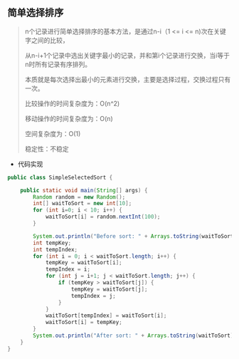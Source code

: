 ## 简单选择排序

> n个记录进行简单选择排序的基本方法，是通过n-i（1 <= i <= n)次在关键字之间的比较，
>
> 从n-i+1个记录中选出关键字最小的记录，并和第i个记录进行交换，当i等于n时所有记录有序排列。
>
> 本质就是每次选择出最小的元素进行交换，主要是选择过程，交换过程只有一次。
>
> 比较操作的时间复杂度为：O(n^2)
>
> 移动操作的时间复杂度为：O(n)
>
> 空间复杂度为：O(1)
>
> 稳定性：不稳定

* 代码实现

```java
public class SimpleSelectedSort {

    public static void main(String[] args) {
        Random random = new Random();
        int[] waitToSort = new int[10];
        for (int i=0; i < 10; i++) {
            waitToSort[i] = random.nextInt(100);
        }

        System.out.println("Before sort: " + Arrays.toString(waitToSort));
        int tempKey;
        int tempIndex;
        for (int i = 0; i < waitToSort.length; i++) {
            tempKey = waitToSort[i];
            tempIndex = i;
            for (int j = i+1; j < waitToSort.length; j++) {
                if (tempKey > waitToSort[j]) {
                    tempKey = waitToSort[j];
                    tempIndex = j;
                }
            }
            waitToSort[tempIndex] = waitToSort[i];
            waitToSort[i] = tempKey;
        }
        System.out.println("After sort: " + Arrays.toString(waitToSort));
    }
}
```

